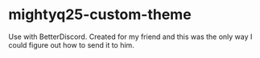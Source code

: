 # mightyq25-custom-theme
Use with BetterDiscord. Created for my friend and this was the only way I could figure out how to send it to him.
